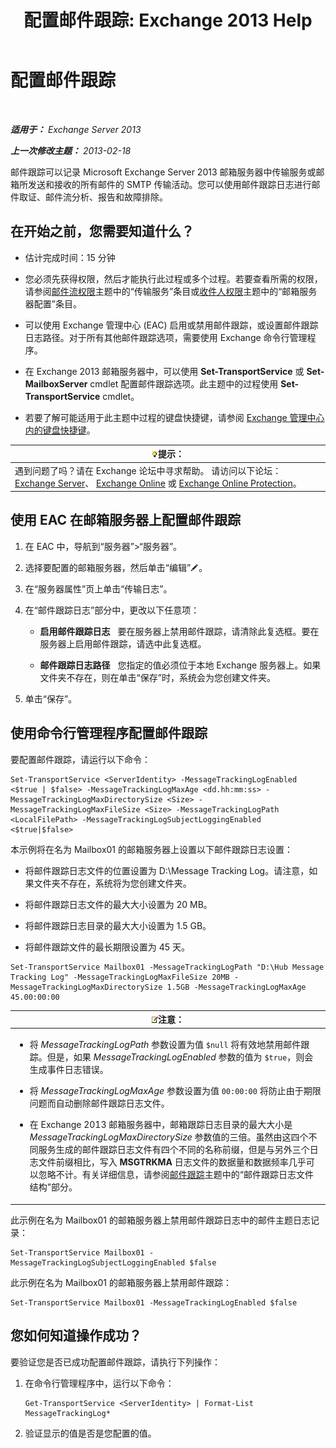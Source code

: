 ﻿---
title: '配置邮件跟踪: Exchange 2013 Help'
TOCTitle: 配置邮件跟踪
ms:assetid: 50eb5213-cf27-4179-b427-38d751ee4a70
ms:mtpsurl: https://technet.microsoft.com/zh-cn/library/Aa997984(v=EXCHG.150)
ms:contentKeyID: 51408223
ms.date: 01/11/2018
mtps_version: v=EXCHG.150
ms.translationtype: HT
---

# 配置邮件跟踪

 

_**适用于：** Exchange Server 2013_

_**上一次修改主题：** 2013-02-18_

邮件跟踪可以记录 Microsoft Exchange Server 2013 邮箱服务器中传输服务或邮箱所发送和接收的所有邮件的 SMTP 传输活动。您可以使用邮件跟踪日志进行邮件取证、邮件流分析、报告和故障排除。

## 在开始之前，您需要知道什么？

  - 估计完成时间：15 分钟

  - 您必须先获得权限，然后才能执行此过程或多个过程。若要查看所需的权限，请参阅[邮件流权限](mail-flow-permissions-exchange-2013-help.md)主题中的“传输服务”条目或[收件人权限](recipients-permissions-exchange-2013-help.md)主题中的“邮箱服务器配置”条目。

  - 可以使用 Exchange 管理中心 (EAC) 启用或禁用邮件跟踪，或设置邮件跟踪日志路径。对于所有其他邮件跟踪选项，需要使用 Exchange 命令行管理程序。

  - 在 Exchange 2013 邮箱服务器中，可以使用 **Set-TransportService** 或 **Set-MailboxServer** cmdlet 配置邮件跟踪选项。此主题中的过程使用 **Set-TransportService** cmdlet。

  - 若要了解可能适用于此主题中过程的键盘快捷键，请参阅 [Exchange 管理中心内的键盘快捷键](keyboard-shortcuts-in-the-exchange-admin-center-exchange-online-protection-help.md)。

<table>
<thead>
<tr class="header">
<th><img src="images/Bb124558.tip(EXCHG.150).gif" title="提示" alt="提示" />提示：</th>
</tr>
</thead>
<tbody>
<tr class="odd">
<td>遇到问题了吗？请在 Exchange 论坛中寻求帮助。 请访问以下论坛：<a href="https://go.microsoft.com/fwlink/p/?linkid=60612">Exchange Server</a>、 <a href="https://go.microsoft.com/fwlink/p/?linkid=267542">Exchange Online</a> 或 <a href="https://go.microsoft.com/fwlink/p/?linkid=285351">Exchange Online Protection</a>。</td>
</tr>
</tbody>
</table>


## 使用 EAC 在邮箱服务器上配置邮件跟踪

1.  在 EAC 中，导航到“服务器”\>“服务器”。

2.  选择要配置的邮箱服务器，然后单击“编辑”![编辑图标](images/Bb124582.6f53ccb2-1f13-4c02-bea0-30690e6ea71d(EXCHG.150).gif "编辑图标")。

3.  在“服务器属性”页上单击“传输日志”。

4.  在“邮件跟踪日志”部分中，更改以下任意项：
    
      - **启用邮件跟踪日志**   要在服务器上禁用邮件跟踪，请清除此复选框。要在服务器上启用邮件跟踪，请选中此复选框。
    
      - **邮件跟踪日志路径**   您指定的值必须位于本地 Exchange 服务器上。如果文件夹不存在，则在单击“保存”时，系统会为您创建文件夹。

5.  单击“保存”。

## 使用命令行管理程序配置邮件跟踪

要配置邮件跟踪，请运行以下命令：

    Set-TransportService <ServerIdentity> -MessageTrackingLogEnabled <$true | $false> -MessageTrackingLogMaxAge <dd.hh:mm:ss> -MessageTrackingLogMaxDirectorySize <Size> -MessageTrackingLogMaxFileSize <Size> -MessageTrackingLogPath <LocalFilePath> -MessageTrackingLogSubjectLoggingEnabled <$true|$false>

本示例将在名为 Mailbox01 的邮箱服务器上设置以下邮件跟踪日志设置：

  -  将邮件跟踪日志文件的位置设置为 D:\\Message Tracking Log。请注意，如果文件夹不存在，系统将为您创建文件夹。

  -  将邮件跟踪日志文件的最大大小设置为 20 MB。

  -  将邮件跟踪日志目录的最大大小设置为 1.5 GB。

  -  将邮件跟踪文件的最长期限设置为 45 天。

<!-- end list -->

    Set-TransportService Mailbox01 -MessageTrackingLogPath "D:\Hub Message Tracking Log" -MessageTrackingLogMaxFileSize 20MB -MessageTrackingLogMaxDirectorySize 1.5GB -MessageTrackingLogMaxAge 45.00:00:00

<table>
<colgroup>
<col style="width: 100%" />
</colgroup>
<thead>
<tr class="header">
<th><img src="images/Bb124558.note(EXCHG.150).gif" title="注意" alt="注意" />注意：</th>
</tr>
</thead>
<tbody>
<tr class="odd">
<td><ul>
<li><p>将 <em>MessageTrackingLogPath</em> 参数设置为值 <code>$null</code> 将有效地禁用邮件跟踪。但是，如果 <em>MessageTrackingLogEnabled</em> 参数的值为 <code>$true</code>，则会生成事件日志错误。</p></li>
<li><p>将 <em>MessageTrackingLogMaxAge</em> 参数设置为值 <code>00:00:00</code> 将防止由于期限问题而自动删除邮件跟踪日志文件。</p></li>
<li><p>在 Exchange 2013 邮箱服务器中，邮箱跟踪日志目录的最大大小是 <em>MessageTrackingLogMaxDirectorySize</em> 参数值的三倍。虽然由这四个不同服务生成的邮件跟踪日志文件有四个不同的名称前缀，但是与另外三个日志文件前缀相比，写入 <strong>MSGTRKMA</strong> 日志文件的数据量和数据频率几乎可以忽略不计。有关详细信息，请参阅<a href="message-tracking-exchange-2013-help.md">邮件跟踪</a>主题中的“邮件跟踪日志文件结构”部分。</p></li>
</ul></td>
</tr>
</tbody>
</table>


此示例在名为 Mailbox01 的邮箱服务器上禁用邮件跟踪日志中的邮件主题日志记录：

    Set-TransportService Mailbox01 -MessageTrackingLogSubjectLoggingEnabled $false

此示例在名为 Mailbox01 的邮箱服务器上禁用邮件跟踪：

    Set-TransportService Mailbox01 -MessageTrackingLogEnabled $false

## 您如何知道操作成功？

要验证您是否已成功配置邮件跟踪，请执行下列操作：

1.  在命令行管理程序中，运行以下命令：
    
        Get-TransportService <ServerIdentity> | Format-List MessageTrackingLog*

2.  验证显示的值是否是您配置的值。

